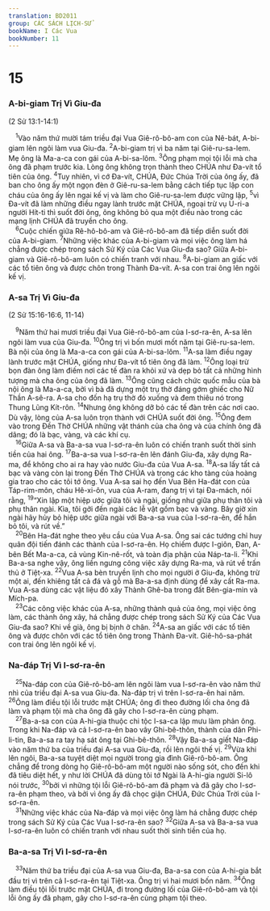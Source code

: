 ```yaml
---
translation: BD2011
group: CÁC SÁCH LỊCH-SỬ
bookName: I Các Vua 
bookNumber: 11
---
```


<div class="title"><h1>15</h1><h3>A-bi-giam Trị Vì Giu-đa</h3><p>(2 Sử 13:1-14:1)</p></div>
<span class="verse 1vua_15_1"> <sup>1</sup>Vào năm thứ mười tám triều đại Vua Giê-rô-bô-am con của Nê-bát, A-bi-giam lên ngôi làm vua Giu-đa. </span>
<span class="verse 1vua_15_2"><sup>2</sup>A-bi-giam trị vì ba năm tại Giê-ru-sa-lem. Mẹ ông là Ma-a-ca con gái của A-bi-sa-lôm. </span>
<span class="verse 1vua_15_3"><sup>3</sup>Ông phạm mọi tội lỗi mà cha ông đã phạm trước kia. Lòng ông không trọn thành theo CHÚA như Ða-vít tổ tiên của ông. </span>
<span class="verse 1vua_15_4"><sup>4</sup>Tuy nhiên, vì cớ Ða-vít, CHÚA, Ðức Chúa Trời của ông ấy, đã ban cho ông ấy một ngọn đèn ở Giê-ru-sa-lem bằng cách tiếp tục lập con cháu của ông ấy lên ngai kế vị và làm cho Giê-ru-sa-lem được vững lập, </span>
<span class="verse 1vua_15_5"><sup>5</sup>vì Ða-vít đã làm những điều ngay lành trước mặt CHÚA, ngoại trừ vụ U-ri-a người Hít-ti thì suốt đời ông, ông không bỏ qua một điều nào trong các mạng lịnh CHÚA đã truyền cho ông.<br/></span>
<span class="verse 1vua_15_6"> <sup>6</sup>Cuộc chiến giữa Rê-hô-bô-am và Giê-rô-bô-am đã tiếp diễn suốt đời của A-bi-giam. </span>
<span class="verse 1vua_15_7"><sup>7</sup>Những việc khác của A-bi-giam và mọi việc ông làm há chẳng được chép trong sách Sử Ký của Các Vua Giu-đa sao? Giữa A-bi-giam và Giê-rô-bô-am luôn có chiến tranh với nhau. </span>
<span class="verse 1vua_15_8"><sup>8</sup>A-bi-giam an giấc với các tổ tiên ông và được chôn trong Thành Ða-vít. A-sa con trai ông lên ngôi kế vị.<br/></span>
<div class="title"><h3>A-sa Trị Vì Giu-đa</h3><p>(2 Sử 15:16-16:6, 11-14)</p></div>
<span class="verse 1vua_15_9"> <sup>9</sup>Năm thứ hai mươi triều đại Vua Giê-rô-bô-am của I-sơ-ra-ên, A-sa lên ngôi làm vua của Giu-đa. </span>
<span class="verse 1vua_15_10"><sup>10</sup>Ông trị vì bốn mươi mốt năm tại Giê-ru-sa-lem. Bà nội của ông là Ma-a-ca con gái của A-bi-sa-lôm. </span>
<span class="verse 1vua_15_11"><sup>11</sup>A-sa làm điều ngay lành trước mặt CHÚA, giống như Ða-vít tổ tiên ông đã làm. </span>
<span class="verse 1vua_15_12"><sup>12</sup>Ông loại trừ bọn đàn ông làm điếm nơi các tế đàn ra khỏi xứ và dẹp bỏ tất cả những hình tượng mà cha ông của ông đã làm. </span>
<span class="verse 1vua_15_13"><sup>13</sup>Ông cũng cách chức quốc mẫu của bà nội ông là Ma-a-ca, bởi vì bà đã dựng một trụ thờ đáng gớm ghiếc cho Nữ Thần A-sê-ra. A-sa cho đốn hạ trụ thờ đó xuống và đem thiêu nó trong Thung Lũng Kít-rôn. </span>
<span class="verse 1vua_15_14"><sup>14</sup>Nhưng ông không dỡ bỏ các tế đàn trên các nơi cao. Dù vậy, lòng của A-sa luôn trọn thành với CHÚA suốt đời ông. </span>
<span class="verse 1vua_15_15"><sup>15</sup>Ông đem vào trong Ðền Thờ CHÚA những vật thánh của cha ông và của chính ông đã dâng; đó là bạc, vàng, và các khí cụ.<br/></span>
<span class="verse 1vua_15_16"> <sup>16</sup>Giữa A-sa và Ba-a-sa vua I-sơ-ra-ên luôn có chiến tranh suốt thời sinh tiền của hai ông. </span>
<span class="verse 1vua_15_17"><sup>17</sup>Ba-a-sa vua I-sơ-ra-ên lên đánh Giu-đa, xây dựng Ra-ma, để không cho ai ra hay vào nước Giu-đa của Vua A-sa. </span>
<span class="verse 1vua_15_18"><sup>18</sup>A-sa lấy tất cả bạc và vàng còn lại trong Ðền Thờ CHÚA và trong các kho tàng của hoàng gia trao cho các tôi tớ ông. Vua A-sa sai họ đến Vua Bên Ha-đát con của Táp-rim-môn, cháu Hê-xi-ôn, vua của A-ram, đang trị vì tại Ða-mách, nói rằng, </span>
<span class="verse 1vua_15_19"><sup>19</sup>“Xin lập một hiệp ước giữa tôi và ngài, giống như giữa phụ thân tôi và phụ thân ngài. Kìa, tôi gởi đến ngài các lễ vật gồm bạc và vàng. Bây giờ xin ngài hãy hủy bỏ hiệp ước giữa ngài với Ba-a-sa vua của I-sơ-ra-ên, để hắn bỏ tôi, và rút về.”<br/></span>
<span class="verse 1vua_15_20"> <sup>20</sup>Bên Ha-đát nghe theo yêu cầu của Vua A-sa. Ông sai các tướng chỉ huy quân đội tiến đánh các thành của I-sơ-ra-ên. Họ chiếm được I-giôn, Ðan, A-bên Bết Ma-a-ca, cả vùng Kin-nê-rốt, và toàn địa phận của Náp-ta-li. </span>
<span class="verse 1vua_15_21"><sup>21</sup>Khi Ba-a-sa nghe vậy, ông liền ngưng công việc xây dựng Ra-ma, và rút về trấn thủ ở Tiệt-xa. </span>
<span class="verse 1vua_15_22"><sup>22</sup>Vua A-sa bèn truyền lịnh cho mọi người ở Giu-đa, không trừ một ai, đến khiêng tất cả đá và gỗ mà Ba-a-sa định dùng để xây cất Ra-ma. Vua A-sa dùng các vật liệu đó xây Thành Ghê-ba trong đất Bên-gia-min và Mích-pa.<br/></span>
<span class="verse 1vua_15_23"> <sup>23</sup>Các công việc khác của A-sa, những thành quả của ông, mọi việc ông làm, các thành ông xây, há chẳng được chép trong sách Sử Ký của Các Vua Giu-đa sao? Khi về già, ông bị bịnh ở chân. </span>
<span class="verse 1vua_15_24"><sup>24</sup>A-sa an giấc với các tổ tiên ông và được chôn với các tổ tiên ông trong Thành Ða-vít. Giê-hô-sa-phát con trai ông lên ngôi kế vị.<br/></span>
<div class="title"><h3>Na-đáp Trị Vì I-sơ-ra-ên</h3></div>
<span class="verse 1vua_15_25"> <sup>25</sup>Na-đáp con của Giê-rô-bô-am lên ngôi làm vua I-sơ-ra-ên vào năm thứ nhì của triều đại A-sa vua Giu-đa. Na-đáp trị vì trên I-sơ-ra-ên hai năm. </span>
<span class="verse 1vua_15_26"><sup>26</sup>Ông làm điều tội lỗi trước mặt CHÚA; ông đi theo đường lối cha ông đã làm và phạm tội mà cha ông đã gây cho I-sơ-ra-ên cùng phạm.<br/></span>
<span class="verse 1vua_15_27"> <sup>27</sup>Ba-a-sa con của A-hi-gia thuộc chi tộc I-sa-ca lập mưu làm phản ông. Trong khi Na-đáp và cả I-sơ-ra-ên bao vây Ghi-bê-thôn, thành của dân Phi-li-tin, Ba-a-sa ra tay hạ sát ông tại Ghi-bê-thôn. </span>
<span class="verse 1vua_15_28"><sup>28</sup>Vậy Ba-a-sa giết Na-đáp vào năm thứ ba của triều đại A-sa vua Giu-đa, rồi lên ngôi thế vị. </span>
<span class="verse 1vua_15_29"><sup>29</sup>Vừa khi lên ngôi, Ba-a-sa tuyệt diệt mọi người trong gia đình Giê-rô-bô-am. Ông chẳng để trong dòng họ Giê-rô-bô-am một người nào sống sót, cho đến khi đã tiêu diệt hết, y như lời CHÚA đã dùng tôi tớ Ngài là A-hi-gia người Si-lô nói trước, </span>
<span class="verse 1vua_15_30"><sup>30</sup>bởi vì những tội lỗi Giê-rô-bô-am đã phạm và đã gây cho I-sơ-ra-ên phạm theo, và bởi vì ông ấy đã chọc giận CHÚA, Ðức Chúa Trời của I-sơ-ra-ên.<br/></span>
<span class="verse 1vua_15_31"> <sup>31</sup>Những việc khác của Na-đáp và mọi việc ông làm há chẳng được chép trong sách Sử Ký của Các Vua I-sơ-ra-ên sao? </span>
<span class="verse 1vua_15_32"><sup>32</sup>Giữa A-sa và Ba-a-sa vua I-sơ-ra-ên luôn có chiến tranh với nhau suốt thời sinh tiền của họ.<br/></span>
<div class="title"><h3>Ba-a-sa Trị Vì I-sơ-ra-ên</h3></div>
<span class="verse 1vua_15_33"> <sup>33</sup>Năm thứ ba triều đại của A-sa vua Giu-đa, Ba-a-sa con của A-hi-gia bắt đầu trị vì trên cả I-sơ-ra-ên tại Tiệt-xa. Ông trị vì hai mươi bốn năm. </span>
<span class="verse 1vua_15_34"><sup>34</sup>Ông làm điều tội lỗi trước mặt CHÚA, đi trong đường lối của Giê-rô-bô-am và tội lỗi ông ấy đã phạm, gây cho I-sơ-ra-ên cùng phạm tội theo.<br/></span>
